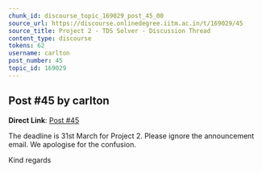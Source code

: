 ```yaml
---
chunk_id: discourse_topic_169029_post_45_00
source_url: https://discourse.onlinedegree.iitm.ac.in/t/169029/45
source_title: Project 2 - TDS Solver - Discussion Thread
content_type: discourse
tokens: 62
username: carlton
post_number: 45
topic_id: 169029
---
```


## Post #45 by carlton

**Direct Link**: [Post #45](https://discourse.onlinedegree.iitm.ac.in/t/169029/45)

The deadline is 31st March for Project 2. Please ignore the announcement email. We apologise for the confusion.

Kind regards
